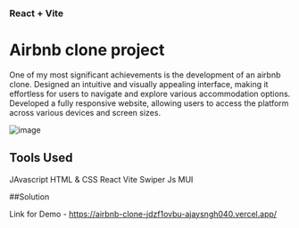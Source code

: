 ### React + Vite


# Airbnb clone project



One of my most significant achievements is the development of an airbnb clone.
Designed an intuitive and visually appealing interface, making it effortless for users to navigate and explore various accommodation options.
Developed a fully responsive website, allowing users to access the platform across various devices and screen sizes.



![image](https://github.com/ajaysngh040/Airbnb-Clone/assets/142580039/23579923-0750-4961-abfe-0171dea49dac)








## Tools Used

JAvascript
HTML & CSS
React 
Vite
Swiper Js
MUI


##Solution


Link for Demo - https://airbnb-clone-jdzf1ovbu-ajaysngh040.vercel.app/


